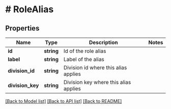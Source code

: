 # # RoleAlias

## Properties

Name | Type | Description | Notes
------------ | ------------- | ------------- | -------------
**id** | **string** | Id of the role alias |
**label** | **string** | Label of the alias |
**division_id** | **string** | Division id where this alias applies |
**division_key** | **string** | Division key where this alias applies |

[[Back to Model list]](../../README.md#models) [[Back to API list]](../../README.md#endpoints) [[Back to README]](../../README.md)
